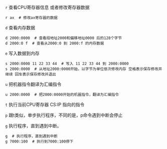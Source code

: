 `r` 查看CPU寄存器信息 或者修改寄存器数据

```shell
r ax  # 修改ax寄存器的数据
```

`d` 查看内存数据

```shell
d 2000:0000  # 查看段地址2000和偏移地址0000 后的128个字节
d 2000:0 f  # 查看从2000:0 到 2000:f 的内存数据
```

`e` 写入数据到内存

```shell
s 2000:0000 11 22 33 44  # 写入 11 22 33 44 到 2000:0000
s 2000:0000  # 从地址2000:0000开始，以字节为单位依次修改内存 空格表示保存修改并继续 回车表示保存修改并退出
```

`u` 把机器指令翻译为汇编指令

```shell
u 2000:0000  # 把2000:0000开始的机器指令，翻译为汇编指令
```

`t` 执行当前CPU寄存器 CS:IP 指向的指令

`p` 跟t类似，单步执行程序，不同的是，p命令遇到中断会停止

`g` 执行程序，直到遇到中断。

```shell
g  # 执行程序，直到遇到中断
g 7000:100  # 执行到7000:100停下
```

